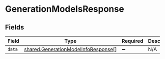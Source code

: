# GenerationModelsResponse


## Fields

| Field                                                                                      | Type                                                                                       | Required                                                                                   | Description                                                                                |
| ------------------------------------------------------------------------------------------ | ------------------------------------------------------------------------------------------ | ------------------------------------------------------------------------------------------ | ------------------------------------------------------------------------------------------ |
| `data`                                                                                     | [shared.GenerationModelInfoResponse](../../models/shared/generationmodelinforesponse.md)[] | :heavy_minus_sign:                                                                         | N/A                                                                                        |